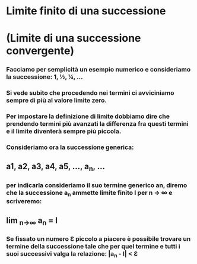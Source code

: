 # Limite finito di una successione
# (Limite di una successione convergente)

### Facciamo per semplicità un esempio numerico e consideriamo la successione: 1, ½, ¼, ...
### Si vede subito che procedendo nei termini ci avviciniamo sempre di più al valore limite zero.
### Per impostare la definizione di limite dobbiamo dire che prendendo termini più avanzati la differenza fra questi termini e il limite diventerà sempre più piccola.

### Consideriamo ora la successione generica:
## a1, a2, a3, a4, a5, ..., a<sub>n</sub>, ...
### per indicarla consideriamo il suo termine generico an, diremo che la successione a<sub>n</sub> ammette limite finito l per n → ∞ e scriveremo:
## lim <sub>n→∞</sub> a<sub>n</sub> = l
### Se fissato un numero Ɛ piccolo a piacere è possibile trovare un termine della successione tale che per quel termine e tutti i suoi successivi valga la relazione: |a<sub>n</sub> - l| < Ɛ
